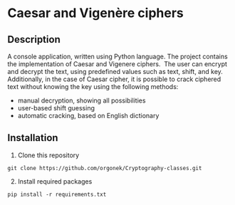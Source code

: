 # Caesar and Vigenère ciphers	
## Description

A console application, written using Python language. The project contains the implementation of Caesar and Vigenere ciphers. 
The user can encrypt and decrypt the text, using predefined values such as text, shift, and key. 
Additionally, in the case of Caesar cipher, it is possible to crack ciphered text without knowing the key using the following methods:

- manual decryption, showing all possibilities 
- user-based shift guessing
- automatic cracking, based on English dictionary

## Installation

1. Clone this repository
```
git clone https://github.com/orgonek/Cryptography-classes.git
```
2. Install required packages
```
pip install -r requirements.txt 
```
